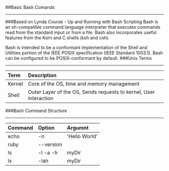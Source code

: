 ##Basic Bash Comands
___
###Based on Lynda Course - Up and Running with Bash Scripting
Bash  is an sh-compatible command language interpreter that executes 
commands read from the standard input or from a file.  Bash also 
incorporates useful features from the Korn and C shells (ksh and csh).

 Bash is intended to be a conformant implementation of the Shell and Utilities  portion  of  the  IEEE  POSIX  specification  (IEEE  Standard
  1003.1).  Bash can be configured to be POSIX-conformant by default.
  ###Unix Terms
  ___
  
  Term | Description
  :---|:---
  Kernel|Core of the OS, time and memory management
  Shell| Outer Layer of the OS, Sends requests to kernel, User interaction
  ###Bash Command Structure
  ___
Command | Option | Argumnt
:---|:---|:---
echo|-n|'Hello World'
ruby |--version
ls | -l -a -h| myDir
ls|-lah|myDir


  

 
  
  